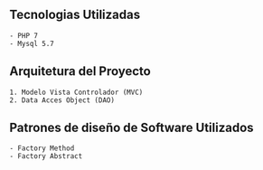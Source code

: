 ## Tecnologias Utilizadas
	- PHP 7
	- Mysql 5.7



## Arquitetura del Proyecto
	1. Modelo Vista Controlador (MVC)
	2. Data Acces Object (DAO)
	
## Patrones de diseño de Software Utilizados
	- Factory Method
	- Factory Abstract

	
